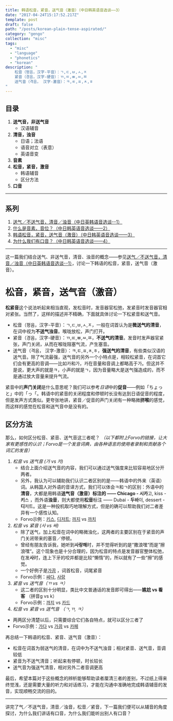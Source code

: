 ```yaml
---
title: 韩语松音，紧音，送气音（激音）（中日韩英语音选谈——3）
date: "2017-04-24T15:17:52.217Z"
template: post
draft: false
path: "/posts/korean-plain-tense-aspirated/"
category: "gengo"
collection: "misc"
tags:
  - "misc"
  - "language"
  - "phonetics"
  - "korean"
description: "
    松音（평음，汉字-平音）：ㄱ,ㄷ,ㅂ,ㅅ,ㅈ
    紧音（경음，汉字-硬音）：ㄲ,ㄸ,ㅃ,ㅆ,ㅉ
    送气音（격음， 汉字-激音）：ㅋ,ㅌ,ㅍ,ㅊ,ㅎ
"
---
```


## 目录
1. **送气音，非送气音**
   - 汉语辅音
2. **清音，浊音**
    - 日语；法语
    - 语音对立（表意）
    - 英语音变
3. **音素**
4. **松音，紧音，激音**
   - 韩语辅音
   - 区分方法
5. **口音**

----
## 系列
1. [送气／不送气音，清音／浊音（中日英韩语音选谈--1）](https://www.jianshu.com/p/6f5cb3d07ea7)
2. [什么是音素，音位？（中日韩英语音选谈——2）](https://www.jianshu.com/p/2665b5655ef9)
3. [韩语松音，紧音，送气音（激音）（中日韩英语音选谈——3）](https://www.jianshu.com/p/8df495fc7558)
4. [为什么我们有口音？（中日韩英语音选谈——4）](https://www.jianshu.com/p/725252c47961)

----
这一篇我们结合送气、非送气音，清音、浊音的概念——参见[送气／不送气音，清音／浊音（中日英韩语音选谈--1）](https://www.jianshu.com/p/6f5cb3d07ea7)，讨论一下韩语的松音，紧音，送气音（激音）。

# 松音，紧音，送气音（激音）
**松紧音**这个说法听起来相当直观，发松音时，发音器官松弛，发紧音时发音器官相对紧张。当然了，这样的描述并不精确，下面就具体讨论一下松紧音和送气音。

- 松音（평음，汉字-平音）：ㄱ,ㄷ,ㅂ,ㅅ,ㅈ，一般在词首认为是**微送气的清音**，在词中视为**不送气浊音**。喉咙放松，声门打开。
- 紧音（경음，汉字-硬音）：ㄲ,ㄸ,ㅃ,ㅆ,ㅉ，**不送气的清音**。发音时发声器官紧张，声门关闭，从而在喉咙阻塞气流，产生塞音。
- 送气音（격음， 汉字-激音）：ㅋ,ㅌ,ㅍ,ㅊ,ㅎ，**强送气的清音**，有些类似汉语的送气音。除了气流最强，送气音的另外一个小特点是，相较松紧音，在词首它们会有更高的音调——比如카和가，카在音量和音调上都略高于가。但这并不是说，更大声的就是ㅋ，小声的就是ㄱ，因为音量略大是送气强造成的，而不是通过放大音量来提升气流。

紧音中的**声门关闭**是什么意思呢？我们可以参考*日语*中的**促音**——例如「ちょっと」中的「っ「。韩语中的紧音的关闭程度和停顿时长没有达到日语促音的程度，但是发声方式类似。更夸张地讲，紧音／促音的声门关闭有一种略微**挤喉**的感觉，而这样的感觉在松音和送气音中是没有的。

## 区分方法

那么，如何区分松音、紧音、送气音这三者呢？
*（以下都附上Forvo的链接，让大家有更感性的认识；Forvo是一个发音词典，由各种语言的使用者录制和贡献各个词汇的发音）*

1. *松音 vs 送气音 (가 vs 카)*
   - 结合上面介绍送气音的内容，我们可以通过送气强度来比较容易地区分开两者。
   - 另外，我认为可以辅助我们认识二者区别的是——韩语中的外来（英语）词。从韩国人对外语的音译方式，我们可以体会ㅋ和ㄱ的区别：外语中的**清音**，大都是用韩语**送气音（激音）**标注的 —— Chicago - 시**카**고, kiss - **키**스 ，而外语**浊音**，则大都使用**松音**标注 —— Dubai - **두바**이, dessert - **디**저트。这是一种投机取巧地理解方式，但是的确可以帮助我们对二者差异有一个感性认知。
   - Forvo示例：[키스](https://forvo.com/word/%ED%82%A4%EC%8A%A4/#ko), [디저트](https://forvo.com/word/%EB%94%94%EC%A0%80%ED%8A%B8/#ko); [까지](https://forvo.com/search/%ea%b9%8c%ec%a7%80/) vs [까치](https://forvo.com/search/%ea%b9%8c%ec%b9%98/)
2. *松音 vs 紧音 (사 vs 싸)*
   - 除了送气，加上松音在词中的略微浊化，这两者的主要区别在于紧音的声门关闭带来的塞音／停顿。
   - 曾经有朋友告诉我，她听到**사랑해**时，并不觉得听到的是“撒浪嘿“而是”擦浪嘿“。这个现象也是十分合理的，因为松音的特点是发音器官整体松弛，在发**사**时，连上下牙的咬并都是比较“懒惰”的，所以就有了一些“擦”的感觉。
   - 一个好例子是[가끔](https://forvo.com/word/%EA%B0%80%EB%81%94/#ko) ，词首松音，词尾紧音
   - Forvo示例：[싸다](https://forvo.com/word/싸다), [사랑](https://forvo.com/word/%EC%82%AC%EB%9E%91/#ko)
3. *紧音 vs 送气音（ㄲ vs ㅋ）*
    - 这二者的区别十分明显，类比中文普通话的发音即可得出——**尴尬 vs 看客** （拼音g vs k）
    - Forvo示例：[까지](https://forvo.com/search/%ea%b9%8c%ec%a7%80/)  vs [카드](https://forvo.com/word/%EC%B9%B4%EB%93%9C/#ko)
4.  *松音 vs 紧音 vs 送气音 （ㄱ,ㄲ, ㅋ）*
   - 两两区分清楚以后，只需要综合它们各自特点，就可以区分三者了
   - Forvo示例：[가다](https://forvo.com/word/%EA%B0%80%EB%8B%A4/#ko) vs [가끔](https://forvo.com/word/%EA%B0%80%EB%81%94/#ko) vs [카페](https://forvo.com/word/%EC%B9%B4%ED%8E%98/#ko)

再总结一下韩语的松音、紧音、送气音（激音）：

-  松音在词首为弱送气的清音，在词中为不送气浊音；相对紧音、送气音，音调较低
- 紧音为不送气清音；听起来有停顿，时长较长
- 送气音为强送气清音，相对另外二者音调更高

最后，希望本篇对于这些概念的辨析能够帮助读者厘清三者的差别，不过纸上得来终觉浅，还是需要大量的听力和对话练习，才能在沟通中准确地完成韩语辅音的发音，实现顺畅交流的目的。

----

讲完了气／不送气音，清音／浊音，松音／紧音，下一篇我们便可以从辅音的角度探讨，为什么我们讲话有口音，为什么我们能听出别人有口音？
